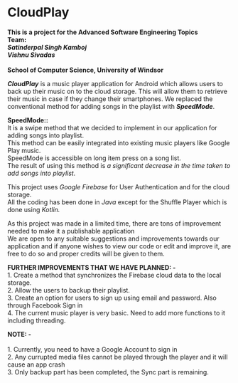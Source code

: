 # CloudPlay

<b>This is a project for the Advanced Software Engineering Topics</b>
<br/>
<b>Team:</b><br/>
<i>
<b>Satinderpal Singh Kamboj</b><br>
<b>Vishnu Sivadas</b><br/>
</i><br/>
<b>School of Computer Science, University of Windsor</b>


<p><i><b>CloudPlay</b></i> is a music player application for Android which allows users to back up their music on to the cloud storage. 
This will allow them to retrieve their music in case if they change their smartphones. 
We replaced the conventional method for adding songs in the playlist with <i><b>SpeedMode</b></i>. </p>


<p>
<b>SpeedMode::</b><br/>
It is a swipe method that we decided to implement in our application for adding songs into playlist.<br/>
This method can be easily integrated into existing music players like Google Play music.<br/>
SpeedMode is accessible on long item press on a song list.<br/>
The result of using this method is <i>a significant decrease in the time taken to add songs into playlist.</i><br/>
</p>

<p>
This project uses <i>Google Firebase</i> for User Authentication and for the cloud storage.<br/>
All the coding has been done in <i>Java</i> except for the Shuffle Player which is done using <i>Kotlin.</i><br/>
</p>

<p>
As this project was made in a limited time, there are tons of improvement needed to make it a publishable application<br/>
We are open to any suitable suggestions and improvements towards our application and if anyone wishes to view our code or edit and improve it,
are free to do so and proper credits will be given to them.<br/>
</p>
<p>
  <b>FURTHER IMPROVEMENTS THAT WE HAVE PLANNED: -</b>
 <br/>
  1. Create a method that synchronizes the Firebase cloud data to the local storage.<br/>
  2. Allow the users to backup their playlist.<br/>
  3. Create an option for users to sign up using email and password. Also through Facebook Sign in<br/>
  4. The current music player is very basic. Need to add more functions to it including threading.<br/>
</p>
<p>
  <b>NOTE: -</b><br/>
  <br/>
  1. Currently, you need to have a Google Account to sign in<br/>
  2. Any currupted media files cannot be played through the player and it will cause an app crash<br/>
  3. Only backup part has been completed, the Sync part is remaining.<br/>
  
</p>
<p>
 
</p>


